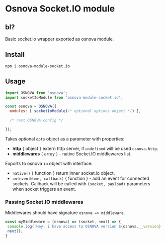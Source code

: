 # Osnova Socket.IO module

## bI?

Basic socket.io wrapper exported as osnova module.

## Install

    npm i osnova-module-socket.io
    
## Usage

```javascript
import OSNOVA from 'osnova';
import socketIoModule from 'osnova-module-socket.io';

const osnova = OSNOVA({
  modules: [ socketIoModule(/* optional options object */) ],
  
  /* rest OSNOVA config */

});

```

Takes optional `opts` object as a parameter with properties:
- **http** { object } extern http server, if `undefined` will be used `osnova.http`.
- **middlewares** { array } - native Socket.IO middlewares list.

Exports to osnova `io` object with interface:
- `native()` { function } return inner socket.io object.
- `on(eventName, callback)` { function } - add an event for connected sockets. 
Callback will 
be called with `(socket, payload)` parameters when socket 
triggers an event.

### Passing Socket.IO middlewares

Middlewares should have signature `osnova => middleware`. 

```javascript
const myMiddleware = (osnova) => (socket, next) => {
 console.log(`Hey, i have access to OSNOVA version ${osnova.__version} here!`);
 next();
}
```